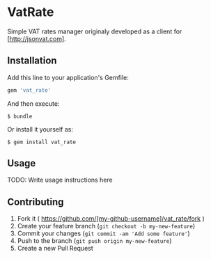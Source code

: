 # VatRate

Simple VAT rates manager originaly developed as a client for [http://jsonvat.com].

## Installation

Add this line to your application's Gemfile:

```ruby
gem 'vat_rate'
```

And then execute:

    $ bundle

Or install it yourself as:

    $ gem install vat_rate

## Usage

TODO: Write usage instructions here

## Contributing

1. Fork it ( https://github.com/[my-github-username]/vat_rate/fork )
2. Create your feature branch (`git checkout -b my-new-feature`)
3. Commit your changes (`git commit -am 'Add some feature'`)
4. Push to the branch (`git push origin my-new-feature`)
5. Create a new Pull Request
